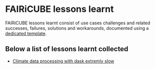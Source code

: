 # FAIRiCUBE lessons learnt

FAIRiCUBE lessons learnt consist of use cases challenges and related successes, failures, solutions and workarounds, documented using a [dedicated template](UCs-lessons-learnt/UCs-lessons-learnt.md).

## Below a list of lessons learnt collected
- [Climate data processing with dask extremly slow](UCs-lessons-learnt/climate_data_processing_with_dask_extremely_slow.md)

